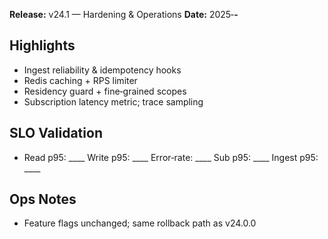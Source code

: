 **Release:** v24.1 — Hardening & Operations
**Date:** 2025‑__‑__

## Highlights
- Ingest reliability & idempotency hooks
- Redis caching + RPS limiter
- Residency guard + fine‑grained scopes
- Subscription latency metric; trace sampling

## SLO Validation
- Read p95: ____  Write p95: ____  Error‑rate: ____  Sub p95: ____  Ingest p95: ____

## Ops Notes
- Feature flags unchanged; same rollback path as v24.0.0
